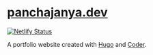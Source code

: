 # [panchajanya.dev](panchajanya.dev)

[![Netlify Status](https://api.netlify.com/api/v1/badges/dc1f4354-b508-4f34-9df2-d0a3c7b65770/deploy-status)](https://app.netlify.com/sites/startling-bunny-a10583/deploys)

A portfolio website created with [Hugo](gohugo.io) and [Coder](https://themes.gohugo.io/themes/hugo-coder/).

